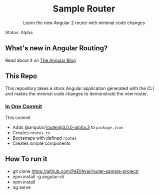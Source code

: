 <p align="center">
  <h1 align="center">Sample Router</h1>
  <p align="center">Learn the new Angular 2 router with minimal code changes</p>
</p>

Status: Alpha

## What's new in Angular Routing?
Read about it on [The Angular Blog](https://angularjs.blogspot.com/2016/06/improvements-coming-for-routing-in.html)

## This Repo
This repository takes a stock Angular application generated with the CLI and makes the minimal code changes to demonstrate the new router.

### [In One Commit](https://github.com/PeEllAvaj/router-sample-project/commit/f20fe05803c1675d904e9705f55095dde9e0d77c)

This commit
* Adds @angular/router@3.0.0-alpha.3 to `package.json`
* Creates `routes.ts`
* Bootstraps with defined `routes`
* Creates simple components 

## How To run it
* git clone https://github.com/PeEllAvaj/router-sample-project/
* npm install -g angular-cli
* npm install
* ng serve
